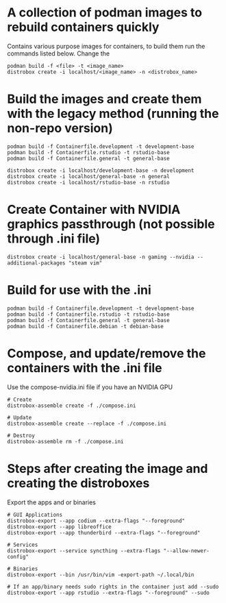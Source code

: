 # A collection of podman images to rebuild containers quickly
Contains various purpose images for containers, to build them run the commands listed below. Change the 

```
podman build -f <file> -t <image_name>
distrobox create -i localhost/<image_name> -n <distrobox_name>
```

# Build the images and create them with the legacy method (running the non-repo version)
```
podman build -f Containerfile.development -t development-base
podman build -f Containerfile.rstudio -t rstudio-base
podman build -f Containerfile.general -t general-base

distrobox create -i localhost/development-base -n development
distrobox create -i localhost/general-base -n general
distrobox create -i localhost/rstudio-base -n rstudio
```

# Create Container with NVIDIA graphics passthrough (not possible through .ini file)
```
distrobox create -i localhost/general-base -n gaming --nvidia --additional-packages "steam vim"
```


# Build for use with the .ini
```
podman build -f Containerfile.development -t development-base
podman build -f Containerfile.rstudio -t rstudio-base
podman build -f Containerfile.general -t general-base
podman build -f Containerfile.debian -t debian-base
```

# Compose, and update/remove the containers with the .ini file
Use the compose-nvidia.ini file if you have an NVIDIA GPU 

```
# Create
distrobox-assemble create -f ./compose.ini

# Update
distrobox-assemble create --replace -f ./compose.ini

# Destroy
distrobox-assemble rm -f ./compose.ini
```

# Steps after creating the image and creating the distroboxes
Export the apps and or binaries
```
# GUI Applications
distrobox-export --app codium --extra-flags "--foreground"
distrobox-export --app libreoffice
distrobox-export --app thunderbird --extra-flags "--foreground"

# Services
distrobox-export --service syncthing --extra-flags "--allow-newer-config"

# Binaries
distrobox-export --bin /usr/bin/vim -export-path ~/.local/bin

# If an app/binary needs sudo rights in the container just add --sudo
distrobox-export --app rstudio --extra-flags "--foreground" --sudo
```
